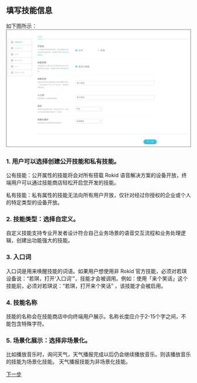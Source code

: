 ## 填写技能信息

如下图所示：
![](images/01-技能信息.jpg)


### 1. 用户可以选择创建公开技能和私有技能。
公有技能：公开属性的技能将会对所有搭载 Rokid 语音解决方案的设备开放，终端用户可以通过技能商店轻松开启您开发的技能。

私有技能：私有属性的技能无法向所有用户开放，仅针对经过你授权的企业或个人的特定类型的设备开放。

### 2. 技能类型：选择自定义。
自定义技能支持专业开发者设计符合自己业务场景的语音交互流程和业务处理逻辑，创建出功能强大的技能。

### 3. 入口词
入口词是用来唤醒技能的词语。如果用户想使用非 Rokid 官方技能，必须对若琪设备说：“若琪，打开‘入口词’”，技能才会被调用。例如：使用「来个笑话」这个技能前，必须对若琪说：“若琪，打开来个笑话” ，该技能才会被启用。

### 4. 技能名称
技能的名称会在技能商店中向终端用户展示。名称长度应介于2-15个字之间，不能包含特殊字符。

### 5. 场景化展示：选择非场景化。
比如播放音乐时，询问天气，天气播报完成以后仍会继续播放音乐。则该播放音乐的技能为场景化技能。 天气播报技能为非场景化技能。

[下一步](voice-interaction.md)


